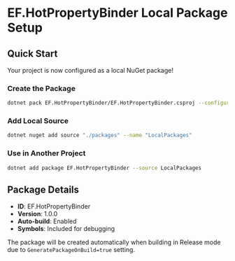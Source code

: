 # EF.HotPropertyBinder Local Package Setup

## Quick Start
Your project is now configured as a local NuGet package!

### Create the Package
```bash
dotnet pack EF.HotPropertyBinder/EF.HotPropertyBinder.csproj --configuration Release --output ./packages
```

### Add Local Source
```bash
dotnet nuget add source "./packages" --name "LocalPackages"
```

### Use in Another Project
```bash
dotnet add package EF.HotPropertyBinder --source LocalPackages
```

## Package Details
- **ID**: EF.HotPropertyBinder
- **Version**: 1.0.0
- **Auto-build**: Enabled
- **Symbols**: Included for debugging

The package will be created automatically when building in Release mode due to `GeneratePackageOnBuild=true` setting.